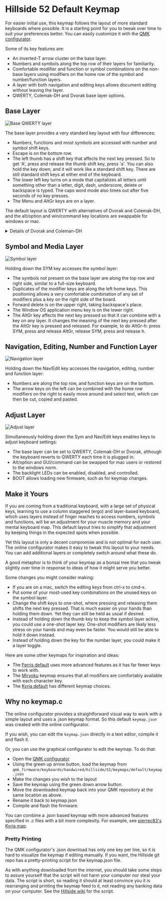 # Hillside 52 Default Keymap

For easier initial use, this keymap follows the layout of more standard keyboards where possible. It is a starting point for you to tweak over time to suit your preferences better. You can easily customize it with the [QMK configurator](https://config.qmk.fm/#/handwired/hillside/52/LAYOUT).

Some of its key features are:

- An inverted-T arrow cluster on the base layer.
- Numbers and symbols along the top row of their layers for familiarity.
- Comfortable modifier and function or symbol combinations on the non-base layers using modifiers on the home row of the symbol and number/function layers.
- A layer with both navigation and editing keys allows document editing without leaving the layer.
- QWERTY, Colemak-DH and Dvorak base layer options.

## Base Layer

![Base QWERTY layer](https://imgur.com/vO9pnaYh.png)

The base layer provides a very standard key layout with four differences:

- Numbers, functions and most symbols are accessed with number and symbol shift keys.
- Escape is on the bottom row.
- The left thumb has a shift key that affects the next key pressed. So to get 'A', press and release the thumb shift key, press 'a'. You can also hold the key down, and it will work like a standard shift key. There are still standard shift keys at either end of the keyboard.
- The lower left key turns on a mode that capitalizes all letters until something other than a letter, digit, dash, underscore, delete or backspace is typed. The caps word mode also times out after five seconds of no key presses.
- The Menu and AltGr keys are on a layer.

The default layout is QWERTY with alternatives of Dvorak and Colemak-DH, and the alt/option and win/command key locations are swappable for windows or mac.

<details>
<summary>Details of Dvorak and Coleman-DH</summary>
The Dvorak and Colemak-DH base layers have identical non-alpha and non-symbol keys as the QWERTY base layer.

![Base Dvorak layer](https://imgur.com/Baxt3L9h.png)
![Base Colemak layer](https://imgur.com/5BHeur8h.png)
</details>


## Symbol and Media Layer

![Symbol layer](https://imgur.com/lg5PqMXh.png)

Holding down the SYM key accesses the symbol layer:

- The symbols not present on the base layer are along the top row and right side, similar to a full-size keyboard.
- Duplicates of the modifier keys are along the left home keys. This positioning allows a very comfortable combination of any set of modifiers plus a key on the right side of the board.
- Forward delete is on the upper right, taking backspace's place.
- The Window OS application menu key is on the lower right. 
- The AltGr key affects the next key pressed so that it can combine with a key on any layer. It changes the meaning of the next key pressed after the AltGr key is pressed and released. For example, to do AltGr-h: press SYM, press and release AltGr, release SYM, press and release h.


## Navigation, Editing, Number and Function Layer

![Navigation layer](https://imgur.com/eCzNwZPh.png)

Holding down the Nav/Edit key accesses the navigation, editing, number and function layer:

- Numbers are along the top row, and function keys are on the bottom.
- The arrow keys on the left can be combined with the home row modifiers on the right to easily move around and select text, which can then be cut, copied and pasted.


## Adjust Layer

![Adjust layer](https://imgur.com/bC3CRSKh.png)

Simultaneously holding down the Sym and Nav/Edit keys enables keys to adjust keyboard settings:

- The base layer can be set to QWERTY, Colemak-DH or Dvorak, although the keyboard reverts to QWERTY each time it is plugged in.
- Alt/option and GUI/command can be swapped for mac users or restored to the windows norm.
- The backlight LEDs can be enabled, disabled, and controlled.
- BOOT allows loading new firmware, such as for keymap changes.

## Make it Yours

If you are coming from a traditional keyboard,
  with a large set of physical keys,
  learning to use a column staggered (ergo) and layer-based keyboard,
  which uses layers instead of finger reaches to access numbers, symbols and functions,
  will be an adjustment for your muscle memory and your mental keyboard map.
This default layout tries to simplify that adjustment by keeping things in the expected spots when possible.

Yet this layout is only a decent compromise and is not optimal for each user.
The online configurator makes it easy to tweak this layout to your needs.
You can add additional layers or completely switch around what these do.

A good metaphor is to think of your keymap as a bonsai tree that you tweak slightly over time
  in response to ideas of how it might serve you better.

Some changes you might consider making:
- If you are on a mac, switch the editing keys from ctrl-x to cmd-x.
- Put some of your most-used key combinations on the unused keys
  on the symbol layer.
- Change the shift keys to one-shot,
  where pressing and releasing them shifts the next key pressed.
  That is much easier on your hands than holding them down.
  Yet they can still be held as usual if desired.
- Instead of holding down the thumb key to keep the symbol layer active,
  you could use a one-shot layer key.
  One-shot modifiers are likely less stress on your hands and may even be faster.
  You would still be able to hold it down instead.
- Instead of holding down the key for the number layer,
  you could make it a layer toggle.

Here are some other keymaps for inspiration and ideas:

- The [Ferris default](https://github.com/qmk/qmk_firmware/tree/master/keyboards/ferris/keymaps/default) uses more advanced features as it has far fewer keys to work with.
- The [Miryoku](https://github.com/manna-harbour/miryoku/tree/master/docs/reference) keymap ensures that all modifiers are comfortably available with each character key.
- The [Kyria default](https://github.com/qmk/qmk_firmware/tree/master/keyboards/splitkb/kyria/keymaps/default) has different keymap choices.

## Why no keymap.c

The online configurator provides a straightforward visual way
   to work with a simple layout and uses a .json keymap format.
So this default ```keymap.json``` was created with the online configurator.

If you wish, you can edit the ```keymap.json``` directly in a text editor,  compile it and flash it.

Or, you can use the graphical configurator to edit the keymap. To do that:

- Open the [QMK configurator](https://config.qmk.fm/#/handwired/hillside/52/LAYOUT)
- Using the green up arrow button, load the keymap from ```qmk_firmware/keyboards/handwired/hillside/52/keymaps/default/keymap.json```
- Make the changes you wish to the layout
- Save the keymap using the green down arrow button.
- Move the downloaded keymap back into your QMK repository 
     at the same location as above.
- Rename it back to keymap.json
- Compile and flash the firmware.

You can combine a .json based keymap with more advanced features
  specified in .c files with a bit more complexity.
For example, see
 [pierrec83's Kyria map](https://github.com/qmk/qmk_firmware/tree/master/keyboards/splitkb/kyria/keymaps/pierrec83).
 
 
### Pretty Printing
 
The QMK configurator's .json download has only one key per line,
so it is hard to visualize the keymap if editing manually.
If you want, the Hillside git repo has a pretty-printing script for the keymap.json file.
 
As with anything downloaded from the internet, you should take some steps to assure yourself that the script will not harm your computer nor steal your data. The script is short, so reading it should at least convince you it is rearranging and printing the keymap feed to it, not reading any banking data on your computer.
See the [Hillside wiki](https://github.com/mmccoyd/hillside/wiki) for the script.



  

 
